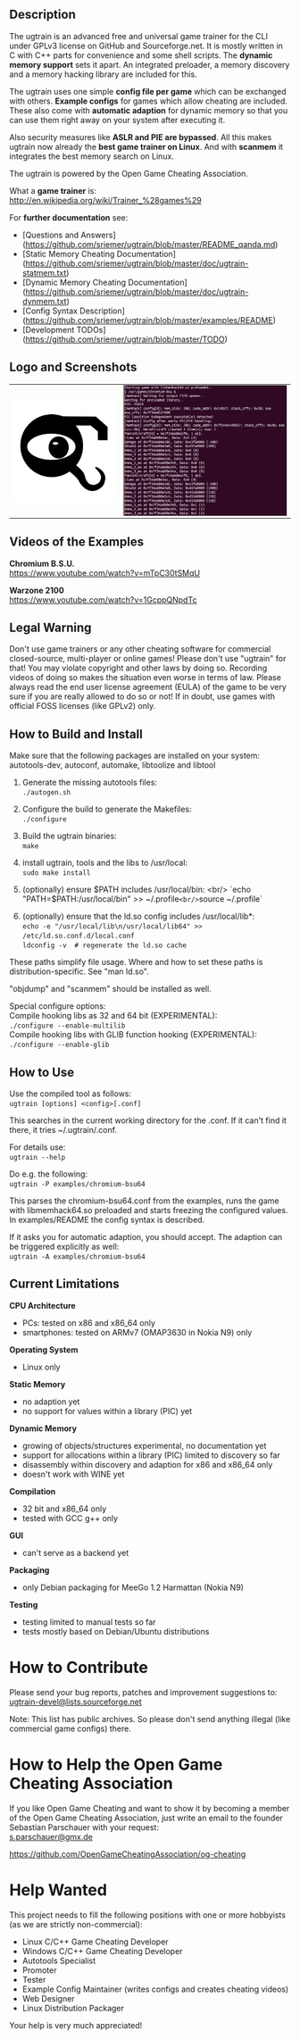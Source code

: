 ## Description

The ugtrain is an advanced free and universal game trainer for the CLI under
GPLv3 license on GitHub and Sourceforge.net. It is mostly written in C with
C++ parts for convenience and some shell scripts. The **dynamic memory support**
sets it apart. An integrated preloader, a memory discovery and a memory
hacking library are included for this.

The ugtrain uses one simple **config file per game** which can be exchanged
with others. **Example configs** for games which allow cheating are included.
These also come with **automatic adaption** for dynamic memory so that you can
use them right away on your system after executing it.

Also security measures like **ASLR and PIE are bypassed**. All this makes
ugtrain now already the **best game trainer on Linux**. And with **scanmem** it
integrates the best memory search on Linux.

The ugtrain is powered by the Open Game Cheating Association.

What a **game trainer** is: <br/>
http://en.wikipedia.org/wiki/Trainer_%28games%29

For **further documentation** see:

* [Questions and Answers]
(https://github.com/sriemer/ugtrain/blob/master/README_qanda.md)
* [Static Memory Cheating Documentation]
(https://github.com/sriemer/ugtrain/blob/master/doc/ugtrain-statmem.txt)
* [Dynamic Memory Cheating Documentation]
(https://github.com/sriemer/ugtrain/blob/master/doc/ugtrain-dynmem.txt)
* [Config Syntax Description]
(https://github.com/sriemer/ugtrain/blob/master/examples/README)
* [Development TODOs]
(https://github.com/sriemer/ugtrain/blob/master/TODO)

## Logo and Screenshots
<table><tr><td>
<a href="img/ugtrain_logo_300px.png">
  <img src="img/ugtrain_logo_300px.png"
   alt="ugtrain logo" align="left" width="250" />
</a></td><td>
<a href="img/ugtrain_chromium-bsu64.png">
  <img src="img/ugtrain_chromium-bsu64.png"
   alt="ugtrain cheating at Chromium B.S.U. 64 bit" align="right" width="400" />
</a></td></tr></table>

## Videos of the Examples

**Chromium B.S.U.** <br/>
https://www.youtube.com/watch?v=mTpC30tSMqU

**Warzone 2100** <br/>
https://www.youtube.com/watch?v=1GcppQNpdTc

## Legal Warning

Don't use game trainers or any other cheating software for commercial
closed-source, multi-player or online games! Please don't use "ugtrain"
for that! You may violate copyright and other laws by doing so. Recording
videos of doing so makes the situation even worse in terms of law. Please
always read the end user license agreement (EULA) of the game to be very
sure if you are really allowed to do so or not! If in doubt, use games
with official FOSS licenses (like GPLv2) only.

## How to Build and Install

Make sure that the following packages are installed on your system: <br/>
autotools-dev, autoconf, automake, libtoolize and libtool

1. Generate the missing autotools files: <br/>
`./autogen.sh`

2. Configure the build to generate the Makefiles: <br/>
`./configure`

3. Build the ugtrain binaries: <br/>
`make`

4. install ugtrain, tools and the libs to /usr/local: <br/>
`sudo make install`

5. (optionally) ensure $PATH includes /usr/local/bin: <br/>
`echo "PATH=$PATH:/usr/local/bin" >> ~/.profile` <br/>
`source ~/.profile`

6. (optionally) ensure that the ld.so config includes /usr/local/lib\*: <br/>
`echo -e "/usr/local/lib\n/usr/local/lib64" >> /etc/ld.so.conf.d/local.conf` <br/>
`ldconfig -v  # regenerate the ld.so cache`

These paths simplify file usage. Where and how to set these paths is
distribution-specific. See "man ld.so".

"objdump" and "scanmem" should be installed as well.

Special configure options: <br/>
Compile hooking libs as 32 and 64 bit (EXPERIMENTAL): <br/>
`./configure --enable-multilib` <br/>
Compile hooking libs with GLIB function hooking (EXPERIMENTAL): <br/>
`./configure --enable-glib`

## How to Use

Use the compiled tool as follows: <br/>
`ugtrain [options] <config>[.conf]`

This searches in the current working directory for the <config>.conf.
If it can't find it there, it tries ~/.ugtrain/<config>.conf.

For details use: <br/>
`ugtrain --help`

Do e.g. the following: <br/>
`ugtrain -P examples/chromium-bsu64`

This parses the chromium-bsu64.conf from the examples, runs the
game with libmemhack64.so preloaded and starts freezing the
configured values. In examples/README the config syntax is described.

If it asks you for automatic adaption, you should accept. The
adaption can be triggered explicitly as well: <br/>
`ugtrain -A examples/chromium-bsu64`

## Current Limitations

**CPU Architecture**

* PCs: tested on x86 and x86\_64 only
* smartphones: tested on ARMv7 (OMAP3630 in Nokia N9) only

**Operating System**

* Linux only

**Static Memory**

* no adaption yet
* no support for values within a library (PIC) yet

**Dynamic Memory**

* growing of objects/structures experimental, no documentation yet
* support for allocations within a library (PIC) limited to discovery so far
* disassembly within discovery and adaption for x86 and x86\_64 only
* doesn't work with WINE yet

**Compilation**

* 32 bit and x86\_64 only
* tested with GCC g++ only

**GUI**

* can't serve as a backend yet

**Packaging**

* only Debian packaging for MeeGo 1.2 Harmattan (Nokia N9)

**Testing**

* testing limited to manual tests so far
* tests mostly based on Debian/Ubuntu distributions

# How to Contribute

Please send your bug reports, patches and improvement suggestions to: <br/>
ugtrain-devel@lists.sourceforge.net

Note: This list has public archives. So please don't send
anything illegal (like commercial game configs) there.

# How to Help the Open Game Cheating Association

If you like Open Game Cheating and want to show it by becoming
a member of the Open Game Cheating Association, just write an
email to the founder Sebastian Parschauer with your request: <br/>
s.parschauer@gmx.de

https://github.com/OpenGameCheatingAssociation/og-cheating

# Help Wanted

This project needs to fill the following positions with
one or more hobbyists (as we are strictly non-commercial):

* Linux C/C++ Game Cheating Developer
* Windows C/C++ Game Cheating Developer
* Autotools Specialist
* Promoter
* Tester
* Example Config Maintainer (writes configs and creates cheating videos)
* Web Designer
* Linux Distribution Packager

Your help is very much appreciated!
